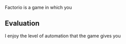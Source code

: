 Factorio is a game in which you 



## Evaluation
I enjoy the level of automation that the game gives you